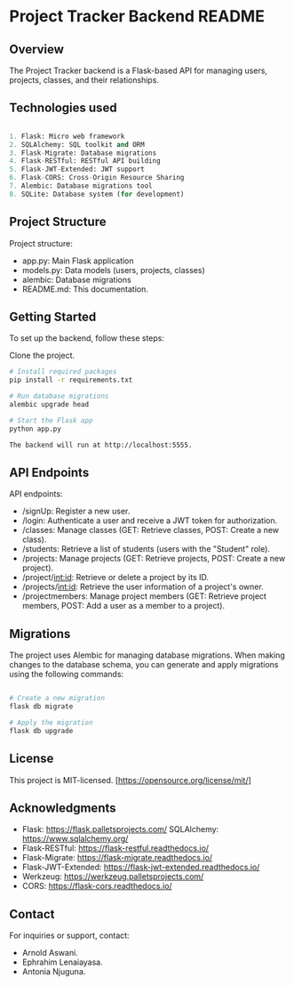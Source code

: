 # Project Tracker Backend README

## Overview

The Project Tracker backend is a Flask-based API for managing users, projects, classes, and their relationships.

## Technologies used
```python

1. Flask: Micro web framework
2. SQLAlchemy: SQL toolkit and ORM
3. Flask-Migrate: Database migrations
4. Flask-RESTful: RESTful API building
5. Flask-JWT-Extended: JWT support
6. Flask-CORS: Cross-Origin Resource Sharing
7. Alembic: Database migrations tool
8. SQLite: Database system (for development)
```

## Project Structure
Project structure:

- app.py: Main Flask application
- models.py: Data models (users, projects, classes)
- alembic: Database migrations
- README.md: This documentation.

## Getting Started
To set up the backend, follow these steps:

Clone the project.
```bash
# Install required packages
pip install -r requirements.txt

# Run database migrations
alembic upgrade head

# Start the Flask app
python app.py

The backend will run at http://localhost:5555.

```
## API Endpoints
API endpoints:

- /signUp: Register a new user.
- /login: Authenticate a user and receive a JWT token for authorization.
- /classes: Manage classes (GET: Retrieve classes, POST: Create a new class).
- /students: Retrieve a list of students (users with the "Student" role).
- /projects: Manage projects (GET: Retrieve projects, POST: Create a new project).
- /project/<int:id>: Retrieve or delete a project by its ID.
- /projects/<int:id>: Retrieve the user information of a project's owner.
- /projectmembers: Manage project members (GET: Retrieve project members, POST: Add a user as a member to a project).

## Migrations
The project uses Alembic for managing database migrations. When making changes to the database schema, you can generate and apply migrations using the following commands:

```bash

# Create a new migration
flask db migrate

# Apply the migration
flask db upgrade

```

## License
This project is MIT-licensed. [https://opensource.org/license/mit/]

## Acknowledgments
- Flask: https://flask.palletsprojects.com/
SQLAlchemy: https://www.sqlalchemy.org/
- Flask-RESTful: https://flask-restful.readthedocs.io/
- Flask-Migrate: https://flask-migrate.readthedocs.io/
- Flask-JWT-Extended: https://flask-jwt-extended.readthedocs.io/
- Werkzeug: https://werkzeug.palletsprojects.com/
- CORS: https://flask-cors.readthedocs.io/

## Contact
For inquiries or support, contact:
   - Arnold Aswani.
   - Ephrahim Lenaiayasa.
   - Antonia Njuguna.




